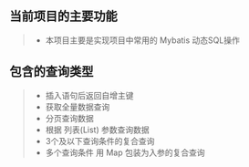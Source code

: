 当前项目的主要功能
------------------
>* 本项目主要是实现项目中常用的 Mybatis 动态SQL操作

包含的查询类型
--------------
>* 插入语句后返回自增主键
>* 获取全量数据查询
>* 分页查询数据
>* 根据 列表(List) 参数查询数据
>* 3个及以下查询条件的复合查询
>* 多个查询条件 用 Map 包装为入参的复合查询 